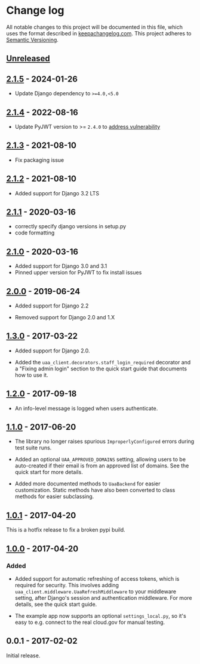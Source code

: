# Change log

All notable changes to this project will be documented in this file,
which uses the format described in
[keepachangelog.com](http://keepachangelog.com/). This project adheres
to [Semantic Versioning](http://semver.org/).

## [Unreleased][unreleased]

## [2.1.5][] - 2024-01-26

* Update Django dependency to `>=4.0,<5.0`

## [2.1.4][] - 2022-08-16

* Update PyJWT version to >= `2.4.0` to [address vulnerability](https://security.snyk.io/vuln/SNYK-PYTHON-PYJWT-2840625)

## [2.1.3][] - 2021-08-10

* Fix packaging issue

## [2.1.2][] - 2021-08-10

* Added support for Django 3.2 LTS

## [2.1.1][] - 2020-03-16

* correctly specify django versions in setup.py
* code formatting

## [2.1.0][] - 2020-03-16

* Added support for Django 3.0 and 3.1
* Pinned upper version for PyJWT to fix install issues

## [2.0.0][] - 2019-06-24

* Added support for Django 2.2

* Removed support for Django 2.0 and 1.X

## [1.3.0][] - 2017-03-22

* Added support for Django 2.0.

* Added the `uaa_client.decorators.staff_login_required` decorator
  and a "Fixing admin login" section to the quick start guide
  that documents how to use it.

## [1.2.0][] - 2017-09-18

* An info-level message is logged when users authenticate.

## [1.1.0][] - 2017-06-20

* The library no longer raises spurious `ImproperlyConfigured` errors
  during test suite runs.

* Added an optional `UAA_APPROVED_DOMAINS` setting, allowing users to
  be auto-created if their email is from an approved list of domains. See
  the quick start for more details.

* Added more documented methods to `UaaBackend` for easier customization.
  Static methods have also been converted to class methods for easier
  subclassing.

## [1.0.1][] - 2017-04-20

This is a hotfix release to fix a broken pypi build.

## [1.0.0][] - 2017-04-20

### Added

* Added support for automatic refreshing of access tokens, which
  is required for security. This involves adding
  `uaa_client.middleware.UaaRefreshMiddleware` to your
  middleware setting, after Django's session and authentication
  middleware. For more details, see the quick start guide.

* The example app now supports an optional `settings_local.py`,
  so it's easy to e.g. connect to the real cloud.gov for manual
  testing.

## 0.0.1 - 2017-02-02

Initial release.

[unreleased]: https://github.com/cloud-gov/cg-django-uaa/compare/v2.1.5...HEAD
[2.1.5]: https://github.com/cloud-gov/cg-django-uaa/compare/v2.1.4...v2.1.5
[2.1.4]: https://github.com/cloud-gov/cg-django-uaa/compare/v2.1.3...v2.1.4
[2.1.3]: https://github.com/cloud-gov/cg-django-uaa/compare/v2.1.2...v2.1.3
[2.1.2]: https://github.com/cloud-gov/cg-django-uaa/compare/v2.1.1...v2.1.2
[2.1.1]: https://github.com/cloud-gov/cg-django-uaa/compare/v2.1.0...v2.1.1
[2.1.0]: https://github.com/cloud-gov/cg-django-uaa/compare/v2.0.0...v2.1.0
[2.0.0]: https://github.com/cloud-gov/cg-django-uaa/compare/v1.3.0...v2.0.0
[1.3.0]: https://github.com/cloud-gov/cg-django-uaa/compare/v1.2.0...v1.3.0
[1.2.0]: https://github.com/cloud-gov/cg-django-uaa/compare/v1.1.0...v1.2.0
[1.1.0]: https://github.com/cloud-gov/cg-django-uaa/compare/v1.0.1...v1.1.0
[1.0.1]: https://github.com/cloud-gov/cg-django-uaa/compare/v1.0.0...v1.0.1
[1.0.0]: https://github.com/cloud-gov/cg-django-uaa/compare/v0.0.1...v1.0.0
